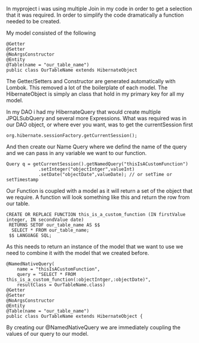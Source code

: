 In myproject i was using multiple Join in my code in order to get a selection that it was required.
In order to simplify the code dramatically a function needed to be created.

My model consisted of the following 
```
@Getter
@Setter
@NoArgsConstructor
@Entity
@Table(name = "our_table_name")
public class OurTableName extends HibernateObject
```

The Getter/Setters and Constructor are generated automatically with Lombok.
This removed a lot of the boilerplate of each model.
The HibernateObject is simply an class that hold in my primary key for all my model.

In my DAO i had my HibernateQuery that would create multiple JPQLSubQuery and several more Expressions.
What was required was in our DAO object, or where ever you want, was to get the currentSession first
```
org.hibernate.sessionFactory.getCurrentSession();
```

And then create our Name Query where we defind the name of the query and we can pass in any variable we want to our function.

```
Query q = getCurrentSession().getNamedQuery("thisIsACustomFunction")
			.setInteger("objectIntger",valueInt)
			.setDate("objectDate",valueDate); // or setTime or setTimestamp
```

Our Function is coupled with a model as it will return a set of the object that we require.
A function will look something like this and return the row from our table.
```
CREATE OR REPLACE FUNCTION this_is_a_custom_function (IN firstValue integer, IN secondValue date)
 RETURNS SETOF our_table_name AS $$
  SELECT * FROM our_table_name;
 $$ LANGUAGE SQL;
```

As this needs to return an instance of the model that we want to use we need to combine it with the model that we created before.

```
@NamedNativeQuery(
	name = "thisIsACustomFunction", 
	query = "SELECT * FROM this_is_a_custom_function(:objectIntger,:objectDate)",
	resultClass = OurTableName.class)
@Getter
@Setter
@NoArgsConstructor
@Entity
@Table(name = "our_table_name")
public class OurTableName extends HibernateObject {
```

By creating our @NamedNativeQuery we are immediately coupling the values of our query to our model.

